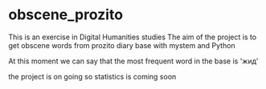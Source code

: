 # obscene_prozito

This is an exercise in Digital Humanities studies
The aim of the project is to get obscene words from prozito diary base
with mystem and Python

At this moment we can say that the most frequent word in the base is 'жид'

the project is on going so statistics is coming soon
